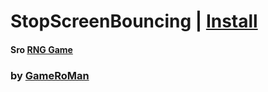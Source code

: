 # StopScreenBouncing | [Install](https://github.com/GameRoMan/wildwest/raw/refs/heads/main/rng_game/StopScreenBouncing/index.user.js)

#### Sro [RNG Game](https://www.wildwest.gg/g/k4fDoSDdulAm)

### by [GameRoMan](https://github.com/GameRoMan)
